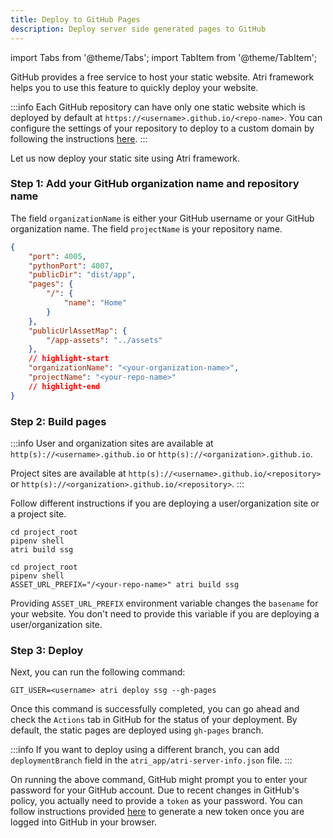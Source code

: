 ```yaml
---
title: Deploy to GitHub Pages
description: Deploy server side generated pages to GitHub
---
```

import Tabs from '@theme/Tabs';
import TabItem from '@theme/TabItem';

GitHub provides a free service to host your static website. Atri framework helps you to use this feature to quickly deploy your website. 

:::info
Each GitHub repository can have only one static website which is deployed by default at `https://<username>.github.io/<repo-name>`. You can configure the settings of your repository to deploy to a custom domain by following the instructions [here](https://docs.github.com/en/pages/configuring-a-custom-domain-for-your-github-pages-site). 
:::

Let us now deploy your static site using Atri framework. 

### Step 1: Add your GitHub organization name and repository name

The field `organizationName` is either your GitHub username or your GitHub organization name. The field `projectName` is your repository name.

<Tabs>
<TabItem value="atri_app/atri-server-info.json" label="atri_app/atri-server-info.json" default>

```json
{
	"port": 4005,
	"pythonPort": 4007,
	"publicDir": "dist/app",
	"pages": {
		"/": {
			"name": "Home"
		}
	},
	"publicUrlAssetMap": {
		"/app-assets": "../assets"
	},
	// highlight-start
	"organizationName": "<your-organization-name>",
	"projectName": "<your-repo-name>"
	// highlight-end
}
```
</TabItem>
</Tabs>

### Step 2: Build pages

:::info
User and organization sites are available at `http(s)://<username>.github.io` or `http(s)://<organization>.github.io`.

Project sites are available at `http(s)://<username>.github.io/<repository>` or `http(s)://<organization>.github.io/<repository>`. 
:::

Follow different instructions if you are deploying a user/organization site or a project site. 

<Tabs>
<TabItem value="User/Organization site" label="User / Organization site" default>

```shell
cd project_root
pipenv shell
atri build ssg
```

</TabItem>
<TabItem value="Project site" label="Project site" default>

```shell
cd project_root
pipenv shell
ASSET_URL_PREFIX="/<your-repo-name>" atri build ssg
```

</TabItem>
</Tabs>

Providing `ASSET_URL_PREFIX` environment variable changes the `basename` for your website. You don't need to provide this variable if you are deploying a user/organization site. 

### Step 3: Deploy

Next, you can run the following command:

```shell
GIT_USER=<username> atri deploy ssg --gh-pages
```

Once this command is successfully completed, you can go ahead and check the `Actions` tab in GitHub for the status of your deployment. By default, the static pages are deployed using `gh-pages` branch. 

:::info
If you want to deploy using a different branch, you can add `deploymentBranch` field in the `atri_app/atri-server-info.json` file.
:::

On running the above command, GitHub might prompt you to enter your password for your GitHub account. Due to recent changes in GitHub's policy, you actually need to provide a `token` as your password. You can follow instructions provided [here](https://docs.github.com/en/authentication/keeping-your-account-and-data-secure/creating-a-personal-access-token) to generate a new token once you are logged into GitHub in your browser.
